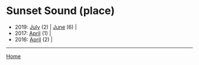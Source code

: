 # Sunset Sound (place)

  * 2019: 
      [July](./sunset-sound-place-2019-07.md) (2) | 
      [June](./sunset-sound-place-2019-06.md) (6) | 
  * 2017: 
      [April](./sunset-sound-place-2017-04.md) (1) | 
  * 2016: 
      [April](./sunset-sound-place-2016-04.md) (2) | 

----

[Home](../)
